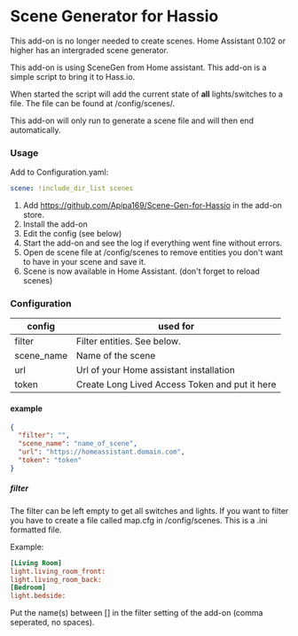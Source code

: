 # Scene Generator for Hassio

This add-on is no longer needed to create scenes. Home Assistant 0.102 or higher has an intergraded scene generator.


This add-on is using SceneGen from Home assistant. This add-on is a simple script to bring it to Hass.io.

When started the script will add the current state of **all** lights/switches to a file. The file can be found at /config/scenes/. 

This add-on will only run to generate a scene file and will then end automatically.


### Usage

Add to Configuration.yaml:
```yaml
scene: !include_dir_list scenes
```

1. Add https://github.com/Apipa169/Scene-Gen-for-Hassio in the add-on store.
2. Install the add-on
3. Edit the config (see below)
4. Start the add-on and see the log if everything went fine without errors.
5. Open de scene file at /config/scenes to remove entities you don't want to have in your scene and save it.
6. Scene is now available in Home Assistant. (don't forget to reload scenes)


### Configuration

| config        | used for          |
| ------------- |-------------|
| filter      | Filter entities. See below. |
| scene_name | Name of the scene     |
| url | Url of your Home assistant installation |
| token | Create Long Lived Access Token and put it here |


#### example
```json
{
  "filter": "",
  "scene_name": "name_of_scene",
  "url": "https://homeassistant.domain.com",
  "token": "token"
}
```
##### filter
The filter can be left empty to get all switches and lights. If you want to filter you have to create a file called map.cfg in /config/scenes. This is a .ini formatted file.

Example:
```ini
[Living Room]
light.living_room_front:
light.living_room_back:
[Bedroom]
light.bedside:
```
Put the name(s) between [] in the filter setting of the add-on (comma seperated, no spaces).
